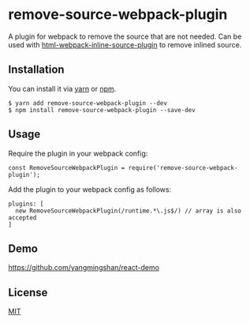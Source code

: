 # remove-source-webpack-plugin
A plugin for webpack to remove the source that are not needed. Can be used with [html-webpack-inline-source-plugin](https://github.com/DustinJackson/html-webpack-inline-source-plugin) to remove inlined source.

## Installation
You can install it via [yarn](https://yarnpkg.com/) or [npm](https://npmjs.com/).
```
$ yarn add remove-source-webpack-plugin --dev
$ npm install remove-source-webpack-plugin --save-dev
```

## Usage
Require the plugin in your webpack config:
```
const RemoveSourceWebpackPlugin = require('remove-source-webpack-plugin');
```
Add the plugin to your webpack config as follows:
```
plugins: [
  new RemoveSourceWebpackPlugin(/runtime.*\.js$/) // array is also accepted
]
```

## Demo
https://github.com/yangmingshan/react-demo

## License
[MIT](https://opensource.org/licenses/MIT)

